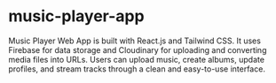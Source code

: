 # music-player-app
Music Player Web App is built with React.js and Tailwind CSS. It uses Firebase for data storage and Cloudinary for uploading and converting media files into URLs. Users can upload music, create albums, update profiles, and stream tracks through a clean and easy-to-use interface.
